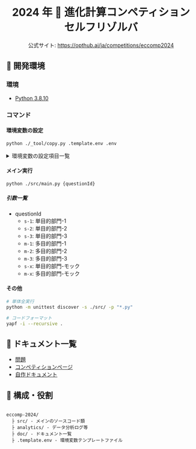 <div align="center">

# 2024 年 🧭 進化計算コンペティション <br/> セルフリゾルバ

公式サイト: https://opthub.ai/ja/competitions/eccomp2024

</div>

## 🔧 開発環境

### 環境

- [Python 3.8.10](https://www.python.org/downloads/release/python-3810/)

### コマンド

#### 環境変数の設定

```bash
python ./_tool/copy.py .template.env .env
```

<details>

<summary>環境変数の設定項目一覧</summary>

|           変数名           |          概要           |                               関連リンク                               |
| :------------------------: | :---------------------: | :--------------------------------------------------------------------: |
|       ECCOMP_API_KEY       |   OPTHUB の API キー    | https://opthub.notion.site/OptHub-API-e35cc47419054d6b8723180b27405c49 |
| SINGLE_OBJECTIVE_1_API_KEY | 単目的部門１の API キー |    https://opthub.ai/ja/competitions/eccomp2024/single-objective-1     |
| SINGLE_OBJECTIVE_2_API_KEY | 単目的部門２の API キー |    https://opthub.ai/ja/competitions/eccomp2024/single-objective-2     |
| SINGLE_OBJECTIVE_3_API_KEY | 単目的部門３の API キー |    https://opthub.ai/ja/competitions/eccomp2024/single-objective-3     |
| MULTI_OBJECTIVE_1_API_KEY  | 多目的部門１の API キー |     https://opthub.ai/ja/competitions/eccomp2024/multi-objective-1     |
| MULTI_OBJECTIVE_2_API_KEY  | 多目的部門２の API キー |     https://opthub.ai/ja/competitions/eccomp2024/multi-objective-2     |
| MULTI_OBJECTIVE_3_API_KEY  | 多目的部門３の API キー |     https://opthub.ai/ja/competitions/eccomp2024/multi-objective-3     |

</details>

#### メイン実行

```bash
python ./src/main.py {questionId}
```

##### 引数一覧

- questionId
  - `s-1`: 単目的部門-1
  - `s-2`: 単目的部門-2
  - `s-3`: 単目的部門-3
  - `m-1`: 多目的部門-1
  - `m-2`: 多目的部門-2
  - `m-3`: 多目的部門-3
  - `s-x`: 単目的部門-モック
  - `m-x`: 多目的部門-モック

#### その他

```bash
# 単体全実行
python -m unittest discover -s ./src/ -p "*.py"

# コードフォーマット
yapf -i --recursive .
```

## 📕 ドキュメント一覧

- [問題](https://opthub.ai/ja/problems/number-place)
- [コンペティションページ](https://opthub.ai/ja/competitions/eccomp2024)
- [自作ドキュメント](./doc)

## 🌲 構成・役割

```

eccomp-2024/
  ├ src/ - メインのソースコード類
  ├ analytics/ - データ分析ログ等
  ├ doc/ - ドキュメント一覧
  ├ .template.env - 環境変数テンプレートファイル

```
